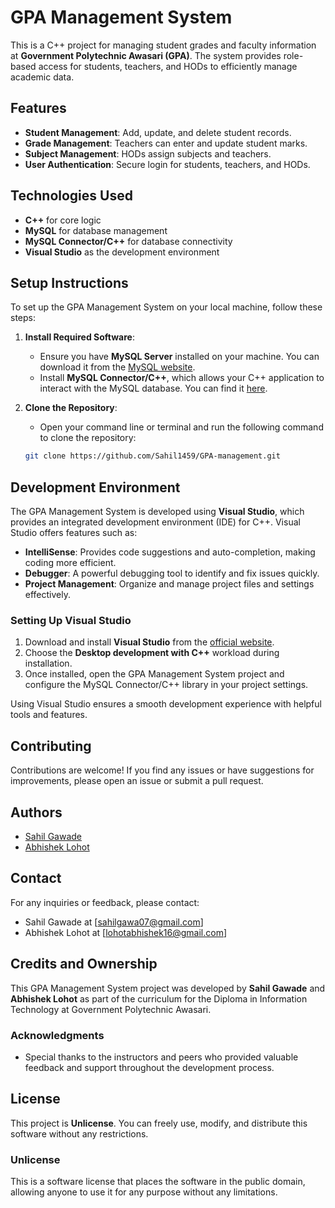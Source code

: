 # GPA Management System

This is a C++ project for managing student grades and faculty information at **Government Polytechnic Awasari (GPA)**. The system provides role-based access for students, teachers, and HODs to efficiently manage academic data.

## Features
- **Student Management**: Add, update, and delete student records.
- **Grade Management**: Teachers can enter and update student marks.
- **Subject Management**: HODs assign subjects and teachers.
- **User Authentication**: Secure login for students, teachers, and HODs.

## Technologies Used
- **C++** for core logic
- **MySQL** for database management
- **MySQL Connector/C++** for database connectivity
- **Visual Studio** as the development environment

## Setup Instructions

To set up the GPA Management System on your local machine, follow these steps:

1. **Install Required Software**:
   - Ensure you have **MySQL Server** installed on your machine. You can download it from the [MySQL website](https://dev.mysql.com/downloads/mysql/).
   - Install **MySQL Connector/C++**, which allows your C++ application to interact with the MySQL database. You can find it [here](https://dev.mysql.com/downloads/connector/cpp/).

2. **Clone the Repository**:
   - Open your command line or terminal and run the following command to clone the repository:
   ```bash
   git clone https://github.com/Sahil1459/GPA-management.git

## Development Environment

The GPA Management System is developed using **Visual Studio**, which provides an integrated development environment (IDE) for C++. Visual Studio offers features such as:

- **IntelliSense**: Provides code suggestions and auto-completion, making coding more efficient.
- **Debugger**: A powerful debugging tool to identify and fix issues quickly.
- **Project Management**: Organize and manage project files and settings effectively.

### Setting Up Visual Studio
1. Download and install **Visual Studio** from the [official website](https://visualstudio.microsoft.com/downloads/).
2. Choose the **Desktop development with C++** workload during installation.
3. Once installed, open the GPA Management System project and configure the MySQL Connector/C++ library in your project settings.

Using Visual Studio ensures a smooth development experience with helpful tools and features.


## Contributing

Contributions are welcome! If you find any issues or have suggestions for improvements, please open an issue or submit a pull request.


## Authors

- [Sahil Gawade](https://github.com/Sahil1459)
- [Abhishek Lohot](https://github.com/Abhi1459)

## Contact

For any inquiries or feedback, please contact:
- Sahil Gawade at [sahilgawa07@gmail.com]
- Abhishek Lohot at [lohotabhishek16@gmail.com]
## Credits and Ownership

This GPA Management System project was developed by **Sahil Gawade** and **Abhishek Lohot** as part of the curriculum for the Diploma in Information Technology at Government Polytechnic Awasari. 

### Acknowledgments
- Special thanks to the instructors and peers who provided valuable feedback and support throughout the development process.

## License

This project is  **Unlicense**. You can freely use, modify, and distribute this software without any restrictions. 

### Unlicense

This is a software license that places the software in the public domain, allowing anyone to use it for any purpose without any limitations.


